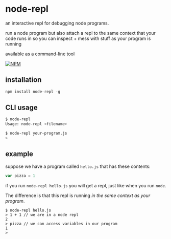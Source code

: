 # node-repl

an interactive repl for debugging node programs.

run a node program but also attach a repl to the same context that your code runs in so you can inspect + mess with stuff as your program is running

available as a command-line tool

[![NPM](https://nodei.co/npm/node-repl.png)](https://nodei.co/npm/node-repl/)

## installation

```js
npm install node-repl -g
```

## CLI usage

```bash
$ node-repl
Usage: node-repl <filename>

$ node-repl your-program.js
>
```

## example

suppose we have a program called `hello.js` that has these contents:

```js
var pizza = 1
```

if you run `node-repl hello.js` you will get a repl, just like when you run `node`.

The difference is that this repl is running *in the same context as your program*.

```
$ node-repl hello.js 
> 1 + 1 // we are in a node repl
2
> pizza // we can access variables in our program
1
> 
```
